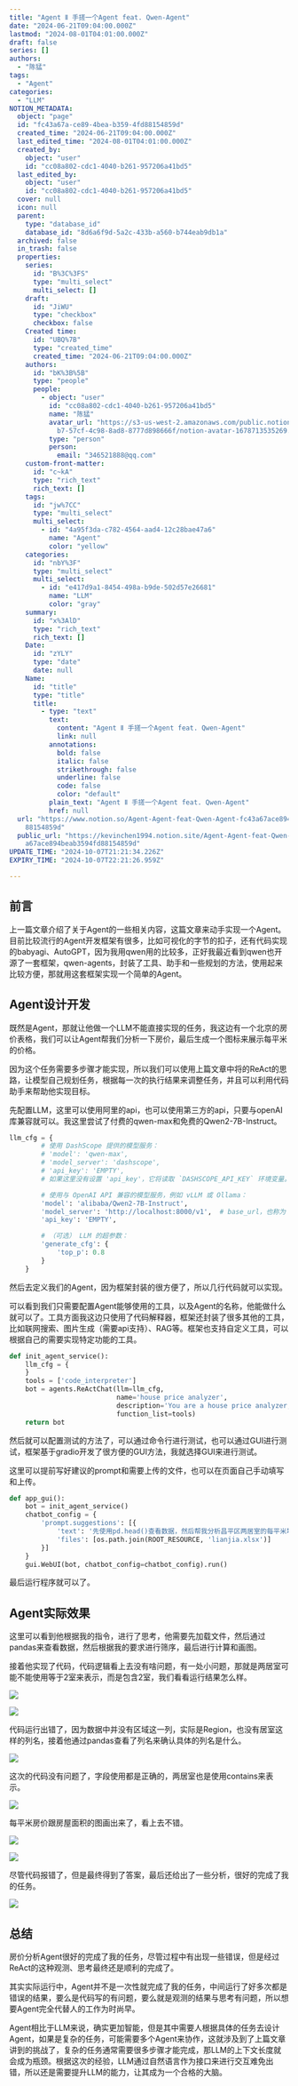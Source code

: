 ```yaml
---
title: "Agent Ⅱ 手搓一个Agent feat. Qwen-Agent"
date: "2024-06-21T09:04:00.000Z"
lastmod: "2024-08-01T04:01:00.000Z"
draft: false
series: []
authors:
  - "陈猛"
tags:
  - "Agent"
categories:
  - "LLM"
NOTION_METADATA:
  object: "page"
  id: "fc43a67a-ce89-4bea-b359-4fd88154859d"
  created_time: "2024-06-21T09:04:00.000Z"
  last_edited_time: "2024-08-01T04:01:00.000Z"
  created_by:
    object: "user"
    id: "cc08a802-cdc1-4040-b261-957206a41bd5"
  last_edited_by:
    object: "user"
    id: "cc08a802-cdc1-4040-b261-957206a41bd5"
  cover: null
  icon: null
  parent:
    type: "database_id"
    database_id: "8d6a6f9d-5a2c-433b-a560-b744eab9db1a"
  archived: false
  in_trash: false
  properties:
    series:
      id: "B%3C%3FS"
      type: "multi_select"
      multi_select: []
    draft:
      id: "JiWU"
      type: "checkbox"
      checkbox: false
    Created time:
      id: "UBQ%7B"
      type: "created_time"
      created_time: "2024-06-21T09:04:00.000Z"
    authors:
      id: "bK%3B%5B"
      type: "people"
      people:
        - object: "user"
          id: "cc08a802-cdc1-4040-b261-957206a41bd5"
          name: "陈猛"
          avatar_url: "https://s3-us-west-2.amazonaws.com/public.notion-static.com/775523\
            b7-57cf-4c98-8ad8-8777d898666f/notion-avatar-1678713535269.png"
          type: "person"
          person:
            email: "346521888@qq.com"
    custom-front-matter:
      id: "c~kA"
      type: "rich_text"
      rich_text: []
    tags:
      id: "jw%7CC"
      type: "multi_select"
      multi_select:
        - id: "4a95f3da-c782-4564-aad4-12c28bae47a6"
          name: "Agent"
          color: "yellow"
    categories:
      id: "nbY%3F"
      type: "multi_select"
      multi_select:
        - id: "e417d9a1-8454-498a-b9de-502d57e26681"
          name: "LLM"
          color: "gray"
    summary:
      id: "x%3AlD"
      type: "rich_text"
      rich_text: []
    Date:
      id: "zYLY"
      type: "date"
      date: null
    Name:
      id: "title"
      type: "title"
      title:
        - type: "text"
          text:
            content: "Agent Ⅱ 手搓一个Agent feat. Qwen-Agent"
            link: null
          annotations:
            bold: false
            italic: false
            strikethrough: false
            underline: false
            code: false
            color: "default"
          plain_text: "Agent Ⅱ 手搓一个Agent feat. Qwen-Agent"
          href: null
  url: "https://www.notion.so/Agent-Agent-feat-Qwen-Agent-fc43a67ace894beab3594fd\
    88154859d"
  public_url: "https://kevinchen1994.notion.site/Agent-Agent-feat-Qwen-Agent-fc43\
    a67ace894beab3594fd88154859d"
UPDATE_TIME: "2024-10-07T21:21:34.226Z"
EXPIRY_TIME: "2024-10-07T22:21:26.959Z"

---
```

<link rel="stylesheet" href="https://cdn.jsdelivr.net/npm/katex@0.16.2/dist/katex.min.css" integrity="sha384-bYdxxUwYipFNohQlHt0bjN/LCpueqWz13HufFEV1SUatKs1cm4L6fFgCi1jT643X" crossorigin="anonymous">


## 前言


上一篇文章介绍了关于Agent的一些相关内容，这篇文章来动手实现一个Agent。目前比较流行的Agent开发框架有很多，比如可视化的字节的扣子，还有代码实现的babyagi、AutoGPT，因为我用qwen用的比较多，正好我最近看到qwen也开源了一套框架，qwen-agents，封装了工具、助手和一些规划的方法，使用起来比较方便，那就用这套框架实现一个简单的Agent。


## Agent设计开发


既然是Agent，那就让他做一个LLM不能直接实现的任务，我这边有一个北京的房价表格，我们可以让Agent帮我们分析一下房价，最后生成一个图标来展示每平米的价格。


因为这个任务需要多步骤才能实现，所以我们可以使用上篇文章中将的ReAct的思路，让模型自己规划任务，根据每一次的执行结果来调整任务，并且可以利用代码助手来帮助他实现目标。


先配置LLM，这里可以使用阿里的api，也可以使用第三方的api，只要与openAI库兼容就可以。我这里尝试了付费的qwen-max和免费的Qwen2-7B-Instruct。


```python
llm_cfg = {
        # 使用 DashScope 提供的模型服务：
        # 'model': 'qwen-max',
        # 'model_server': 'dashscope',
        # 'api_key': 'EMPTY',
        # 如果这里没有设置 'api_key'，它将读取 `DASHSCOPE_API_KEY` 环境变量。

        # 使用与 OpenAI API 兼容的模型服务，例如 vLLM 或 Ollama：
        'model': 'alibaba/Qwen2-7B-Instruct',
        'model_server': 'http://localhost:8000/v1',  # base_url，也称为 api_base
        'api_key': 'EMPTY',

        # （可选） LLM 的超参数：
        'generate_cfg': {
            'top_p': 0.8
        }
    }
```


然后去定义我们的Agent，因为框架封装的很方便了，所以几行代码就可以实现。


可以看到我们只需要配置Agent能够使用的工具，以及Agent的名称，他能做什么就可以了。工具方面我这边只使用了代码解释器，框架还封装了很多其他的工具，比如联网搜索、图片生成（需要api支持）、RAG等。框架也支持自定义工具，可以根据自己的需要实现特定功能的工具。


```python
def init_agent_service():
    llm_cfg = {
    }
    tools = ['code_interpreter']
    bot = agents.ReActChat(llm=llm_cfg,
                           name='house price analyzer',
                           description='You are a house price analyzer, you can run code to analyze house price.',
                           function_list=tools)
    return bot
```


然后就可以配置测试的方法了，可以通过命令行进行测试，也可以通过GUI进行测试，框架基于gradio开发了很方便的GUI方法，我就选择GUI来进行测试。


这里可以提前写好建议的prompt和需要上传的文件，也可以在页面自己手动填写和上传。


```python
def app_gui():
    bot = init_agent_service()
    chatbot_config = {
        'prompt.suggestions': [{
            'text': '先使用pd.head()查看数据，然后帮我分析昌平区两居室的每平米均价，最后帮我画一个关于昌平区两居室房子面积与价格的折线图',
            'files': [os.path.join(ROOT_RESOURCE, 'lianjia.xlsx')]
        }]
    }
    gui.WebUI(bot, chatbot_config=chatbot_config).run()
```


最后运行程序就可以了。


## Agent实际效果


这里可以看到他根据我的指令，进行了思考，他需要先加载文件，然后通过pandas来查看数据，然后根据我的要求进行筛序，最后进行计算和画图。


接着他实现了代码，代码逻辑看上去没有啥问题，有一处小问题，那就是两居室可能不能使用等于2室来表示，而是包含2室，我们看看运行结果怎么样。


![](https://prod-files-secure.s3.us-west-2.amazonaws.com/d7dbc101-82ce-4f96-ae1a-879bd6c9f3a6/0a5d54ec-a589-4509-b198-1000ca4d87cb/Untitled.png?X-Amz-Algorithm=AWS4-HMAC-SHA256&X-Amz-Content-Sha256=UNSIGNED-PAYLOAD&X-Amz-Credential=AKIAT73L2G45HZZMZUHI%2F20241007%2Fus-west-2%2Fs3%2Faws4_request&X-Amz-Date=20241007T212127Z&X-Amz-Expires=3600&X-Amz-Signature=84dde7fa75546df3d0d05c440c619f258d338841e6bca5205fcda9aeb99a8a9f&X-Amz-SignedHeaders=host&x-id=GetObject)


![](https://prod-files-secure.s3.us-west-2.amazonaws.com/d7dbc101-82ce-4f96-ae1a-879bd6c9f3a6/ac8ab89b-633f-4919-bfa6-2d86d28ae82b/Untitled.png?X-Amz-Algorithm=AWS4-HMAC-SHA256&X-Amz-Content-Sha256=UNSIGNED-PAYLOAD&X-Amz-Credential=AKIAT73L2G45HZZMZUHI%2F20241007%2Fus-west-2%2Fs3%2Faws4_request&X-Amz-Date=20241007T212127Z&X-Amz-Expires=3600&X-Amz-Signature=0feb5cd62ad698110a116bd5de57f3512519dbc81730e27b737bc044a7db2eea&X-Amz-SignedHeaders=host&x-id=GetObject)


代码运行出错了，因为数据中并没有区域这一列，实际是Region，也没有居室这样的列名，接着他通过pandas查看了列名来确认具体的列名是什么。


![](https://prod-files-secure.s3.us-west-2.amazonaws.com/d7dbc101-82ce-4f96-ae1a-879bd6c9f3a6/3b718e77-1946-4ac3-a089-866d3a754068/Untitled.png?X-Amz-Algorithm=AWS4-HMAC-SHA256&X-Amz-Content-Sha256=UNSIGNED-PAYLOAD&X-Amz-Credential=AKIAT73L2G45HZZMZUHI%2F20241007%2Fus-west-2%2Fs3%2Faws4_request&X-Amz-Date=20241007T212127Z&X-Amz-Expires=3600&X-Amz-Signature=f45da3d6e38a2a332b7e198afed25ac83c3664be85561faad505e36415c726cd&X-Amz-SignedHeaders=host&x-id=GetObject)


这次的代码没有问题了，字段使用都是正确的，两居室也是使用contains来表示。


![](https://prod-files-secure.s3.us-west-2.amazonaws.com/d7dbc101-82ce-4f96-ae1a-879bd6c9f3a6/c090d249-4a2e-42b7-8bb1-b469afd6f8c5/Untitled.png?X-Amz-Algorithm=AWS4-HMAC-SHA256&X-Amz-Content-Sha256=UNSIGNED-PAYLOAD&X-Amz-Credential=AKIAT73L2G45HZZMZUHI%2F20241007%2Fus-west-2%2Fs3%2Faws4_request&X-Amz-Date=20241007T212127Z&X-Amz-Expires=3600&X-Amz-Signature=2648dd2900bac649210c1f70baa6f64c56cbf5fded3696cfa7dc10d719bb8065&X-Amz-SignedHeaders=host&x-id=GetObject)


每平米房价跟房屋面积的图画出来了，看上去不错。


![](https://prod-files-secure.s3.us-west-2.amazonaws.com/d7dbc101-82ce-4f96-ae1a-879bd6c9f3a6/356e3fa9-a7a7-4c14-97cc-a1053e50368c/Untitled.png?X-Amz-Algorithm=AWS4-HMAC-SHA256&X-Amz-Content-Sha256=UNSIGNED-PAYLOAD&X-Amz-Credential=AKIAT73L2G45HZZMZUHI%2F20241007%2Fus-west-2%2Fs3%2Faws4_request&X-Amz-Date=20241007T212127Z&X-Amz-Expires=3600&X-Amz-Signature=21f8630701530eee904d475f070d1b58955e9238ca2d1bbbd6ad6011c61db34f&X-Amz-SignedHeaders=host&x-id=GetObject)


![](https://prod-files-secure.s3.us-west-2.amazonaws.com/d7dbc101-82ce-4f96-ae1a-879bd6c9f3a6/1cd562c0-28a7-486f-97c3-9f4878b101e2/Untitled.png?X-Amz-Algorithm=AWS4-HMAC-SHA256&X-Amz-Content-Sha256=UNSIGNED-PAYLOAD&X-Amz-Credential=AKIAT73L2G45HZZMZUHI%2F20241007%2Fus-west-2%2Fs3%2Faws4_request&X-Amz-Date=20241007T212127Z&X-Amz-Expires=3600&X-Amz-Signature=33a1b42229b036d63f142f37923bf1d0695d5dab43dd5e6a7c2fac81b61c70fe&X-Amz-SignedHeaders=host&x-id=GetObject)


尽管代码报错了，但是最终得到了答案，最后还给出了一些分析，很好的完成了我的任务。


![](https://prod-files-secure.s3.us-west-2.amazonaws.com/d7dbc101-82ce-4f96-ae1a-879bd6c9f3a6/95839a71-f818-4faa-83e2-c4d89d13fb1c/Untitled.png?X-Amz-Algorithm=AWS4-HMAC-SHA256&X-Amz-Content-Sha256=UNSIGNED-PAYLOAD&X-Amz-Credential=AKIAT73L2G45HZZMZUHI%2F20241007%2Fus-west-2%2Fs3%2Faws4_request&X-Amz-Date=20241007T212127Z&X-Amz-Expires=3600&X-Amz-Signature=a5cbfb444a91fd267327a5aab383d8cc482d1bd854e618c2f3f8ff3ca925b45d&X-Amz-SignedHeaders=host&x-id=GetObject)


## 总结


房价分析Agent很好的完成了我的任务，尽管过程中有出现一些错误，但是经过ReAct的这种观测、思考最终还是顺利的完成了。


其实实际运行中，Agent并不是一次性就完成了我的任务，中间运行了好多次都是错误的结果，要么是代码写的有问题，要么就是观测的结果与思考有问题，所以想要Agent完全代替人的工作为时尚早。


Agent相比于LLM来说，确实更加智能，但是其中需要人根据具体的任务去设计Agent，如果是复杂的任务，可能需要多个Agent来协作，这就涉及到了上篇文章讲到的挑战了，复杂的任务通常需要很多步骤才能完成，那LLM的上下文长度就会成为瓶颈。根据这次的经验，LLM通过自然语言作为接口来进行交互难免出错，所以还是需要提升LLM的能力，让其成为一个合格的大脑。

